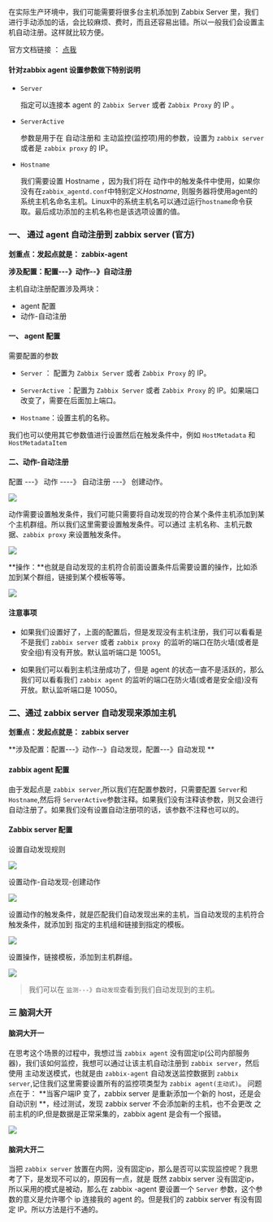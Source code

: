 在实际生产环境中，我们可能需要将很多台主机添加到 Zabbix Server 里，我们进行手动添加的话，会比较麻烦、费时，而且还容易出错。所以一般我们会设置主机自动注册。这样就比较方便。

官方文档链接 ： [点我](https://www.zabbix.com/documentation/4.0/zh/manual/discovery/auto_registration)

#### 针对zabbix agent 设置参数做下特别说明

- `Server`

  指定可以连接本 agent 的 `Zabbix Server` 或者  `Zabbix Proxy` 的 IP 。

- `ServerActive` 

   参数是用于在 自动注册和 主动监控(监控项)用的参数，设置为 `zabbix server`  或者是 `zabbix proxy`  的 IP。

- `Hostname`

  我们需要设置 Hostname ，因为我们将在 动作中的触发条件中使用，如果你没有在`zabbix_agentd.conf`中特别定义*Hostname*, 则服务器将使用agent的系统主机名命名主机。Linux中的系统主机名可以通过运行`hostname`命令获取。最后成功添加的主机名称也是该选项设置的值。



###  一、  通过 agent 自动注册到 zabbix server (官方)

**划重点：发起点就是： zabbix-agent**

**涉及配置：配置---》动作--》自动注册** 



主机自动注册配置涉及两块：

- agent 配置
- 动作-自动注册

#### 一、 agent 配置

需要配置的参数

- `Server` ： 配置为  `Zabbix Server` 或者  `Zabbix Proxy` 的 IP。

-  `ServerActive` ：配置为  `Zabbix Server` 或者  `Zabbix Proxy` 的 IP。如果端口改变了，需要在后面加上端口。

- `Hostname`：设置主机的名称。

我们也可以使用其它参数值进行设置然后在触发条件中，例如 `HostMetadata` 和  `HostMetadataItem`

#### 二、动作-自动注册

配置 ---》 动作  ----》 自动注册  ---》 创建动作。

![](https://djxblog.oss-cn-shenzhen.aliyuncs.com/picture/Zabbix/zabbix_%E5%8A%A8%E4%BD%9C_%E8%87%AA%E5%8A%A8%E6%B3%A8%E5%86%8C.png)



动作需要设置触发条件，我们可能只需要将自动发现的符合某个条件主机添加到某个主机群组。所以我们这里需要设置触发条件。可以通过 主机名称、主机元数据、`zabbix proxy` 来设置触发条件。

![](https://djxblog.oss-cn-shenzhen.aliyuncs.com/picture/Zabbix/zabbix_%E5%8A%A8%E4%BD%9C_%E8%A7%A6%E5%8F%91%E6%9D%A1%E4%BB%B6.png)

**操作：**也就是自动发现的主机符合前面设置条件后需要设置的操作，比如添加到某个群组，链接到某个模板等等。

![](https://djxblog.oss-cn-shenzhen.aliyuncs.com/picture/Zabbix/zabbix_%E5%8A%A8%E4%BD%9C_%E8%87%AA%E5%8A%A8%E6%B3%A8%E5%86%8C.png)



####  注意事项

- 如果我们设置好了，上面的配置后，但是发现没有主机注册，我们可以看看是不是我们 `zabbix server` 或者 `zabbix proxy `的监听的端口在防火墙(或者是安全组)有没有开放。默认监听端口是 10051。

- 如果我们可以看到主机注册成功了，但是 agent 的状态一直不是活跃的，那么我们可以看看我们 `zabbix agent` 的监听的端口在防火墙(或者是安全组)没有开放。默认监听端口是 10050。





### 二、通过 zabbix server 自动发现来添加主机

 **划重点：发起点就是： zabbix server** 

**涉及配置：配置---》动作--》自动发现，配置---》自动发现 **

####  zabbix agent 配置

由于发起点是 `zabbix server`,所以我们在配置参数时，只需要配置 `Server`和 `Hostname`,然后将 `ServerActive`参数注释。如果我们没有注释该参数，则又会进行自动注册了。如果我们没有设置自动注册项的话，该参数不注释也可以的。

#### Zabbix server 配置

设置自动发现规则

![](https://djxblog.oss-cn-shenzhen.aliyuncs.com/picture/Zabbix/zabbix_%E8%87%AA%E5%8A%A8%E5%8F%91%E7%8E%B0_%E6%B7%BB%E5%8A%A0%E4%B8%BB%E6%9C%BA.png)

设置动作-自动发现-创建动作

![](https://djxblog.oss-cn-shenzhen.aliyuncs.com/picture/Zabbix/zabbix_%E5%8A%A8%E4%BD%9C_%E8%87%AA%E5%8A%A8%E5%8F%91%E7%8E%B0_%E5%88%9B%E5%BB%BA%E5%8A%A8%E4%BD%9C.png)

设置动作的触发条件，就是匹配我们自动发现出来的主机，当自动发现的主机符合触发条件，就添加到 指定的主机组和链接到指定的模板。

![](https://djxblog.oss-cn-shenzhen.aliyuncs.com/picture/Zabbix/zabbix_%E5%8A%A8%E4%BD%9C_%E8%87%AA%E5%8A%A8%E5%8F%91%E7%8E%B0_%E5%8A%A8%E4%BD%9C_%E8%A7%A6%E5%8F%91%E5%99%A8.png)

设置操作，链接模板，添加到主机群组。

![](https://djxblog.oss-cn-shenzhen.aliyuncs.com/picture/Zabbix/zabbix_%E5%8A%A8%E4%BD%9C_%E8%87%AA%E5%8A%A8%E5%8F%91%E7%8E%B0_%E5%88%9B%E5%BB%BA%E6%93%8D%E4%BD%9C.png)

> 我们可以在 `监测---》自动发现`查看到我们自动发现到的主机。

### 三 脑洞大开

#### 脑洞大开一

在思考这个场景的过程中，我想过当 `zabbix agent` 没有固定ip(公司内部服务器)，我们该如何监控，我想可以通过让该主机自动注册到 `zabbix server`，然后使用 主动发送模式，也就是由 `zabbix-agent` 自动发送监控数据到 `zabbix server`,记住我们这里需要设置所有的监控项类型为 `zabbix agent(主动式)`。 问题点在于： **当客户端IP 变了，zabbix server 是重新添加一个新的 host，还是会自动识别  **，经过测试，发现 zabbix server 不会添加新的主机，也不会更改 之前主机的IP,但是数据是正常采集的，zabbix agent 是会有一个报错。

![](https://djxblog.oss-cn-shenzhen.aliyuncs.com/picture/Zabbix/zabbix_agent_error.png)



#### 脑洞大开二

当把 `zabbix server` 放置在内网，没有固定ip，那么是否可以实现监控呢？我思考了下，是发现不可以的，原因有一点，就是 既然 zabbix server 没有固定ip，所以采用的模式是被动，那么在 zabbix -agent 要设置一个 `Server` 参数，这个参数的意义是允许哪个 ip 连接我的 agent 的。但是我们的 zabbix server 有没有固定 IP。所以方法是行不通的。

